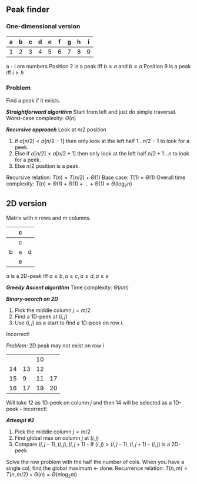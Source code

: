 ## Peak finder
### One-dimensional version 

| a   | b   | c   | d   | e   | f   | g   | h   | i   |
| --- | --- | --- | --- | --- | --- | --- | --- | --- |
| 1   | 2   | 3   | 4   | 5   | 6   | 7   | 8   | 9   |


a - i are numbers
Position 2 is a peak iff $b \geq a$ and  $b \leq a$
Position 9 is a peak iff $i \geq h$

### Problem
Find a peak if it exists.

***Straightforward algorithm***
Start from left and just do simple traversal.
Worst-case complexity: $\Theta(n)$ 

***Recursive approach***
Look at $n / 2$ position
1. if $a[n/2] < a[n/2-1]$ then only look at the left half $1 \ldots n/2 - 1$ to look for a peek.
2. Else if $a[n/2] < a[n/2+1]$ then only look at the left half $n/2 + 1 \ldots n$ to look for a peek. 
3. Else $n/2$ position is a peak.

Recursive relation: $T(n) = T(n/2) + \Theta(1)$ 
Base case: $T(1)$ = $\Theta(1)$ 
Overall time complexity: $T(n) = \Theta(1) + \Theta(1) + \ldots + \Theta(1) = \Theta(\log_2 n)$  

## 2D version

Matrix with $n$ rows and $m$ columns. 

|     | c   |     |
| --- | --- | --- |
|     | c   |     |
| b   | a   | d   |
|     | e   |     |


$a$ is a 2D-peak iff $a \geq b, a \geq c, a \geq d, a \geq e$ 

***Greedy Ascent algorithm***
Time complexity: $\Theta(nm)$ 

***Binary-search on 2D*** 
1. Pick the middle column $j = m/2$ 
2. Find a 1D-peek at $(i, j)$
3. Use $(i, j)$ as a start to find a 1D-peek on row $i$.

Incorrect!

*Problem:* 2D peak may not exist on row $i$

|     |     |     |     |
| --- | --- | --- | --- |
|     |     | 10  |     |
| 14  | 13  | 12  |     |
| 15  | 9   | 11  | 17  |
| 16  | 17  | 19  | 20  |


Will take 12 as 1D-peek on column $j$ and then 14 will be selected as a 1D-peek - incorrect!

***Attempt #2***
1. Pick the middle column $j = m/2$ 
2. Find global max on column $j$ at $(i, j)$
3. Compare $(i, j-1), (i, j), (i, j+1)$ - If $(i, j) > (i, j-1), (i, j+1)$ - $(i, j)$ is a 2D-peek

Solve the row problem with the half the number of cols.
When you have a single col, find the global maximum <- done.
Recurrence relation: $T(n, m)=T(n, m/2) + \Theta(n) = \Theta(n \log_2 m)$  
